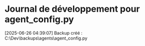 # Journal de développement pour agent_config.py

[2025-06-26 04:39:07] Backup créé : C:\Dev\backups\agents\agent_config.py
